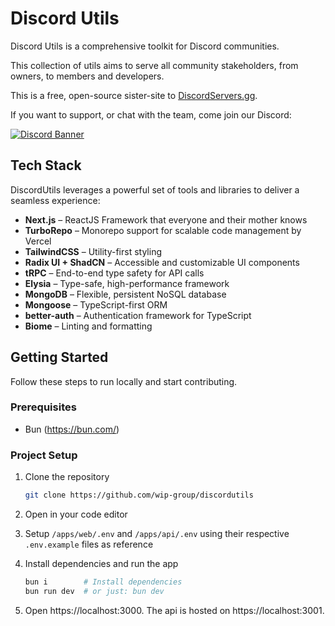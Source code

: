 # Discord Utils
Discord Utils is a comprehensive toolkit for Discord communities.

This collection of utils aims to serve all community stakeholders, from owners, to members and developers. 

This is a free, open-source sister-site to [DiscordServers.gg](https://DiscordServers.gg).

If you want to support, or chat with the team, come join our Discord:

[![Discord Banner](https://discord.com/api/guilds/1375167498093203536/widget.png?style=banner2)](https://discord.gg/nN6BSs7gqW)

## Tech Stack

DiscordUtils leverages a powerful set of tools and libraries to deliver a seamless experience:

- **Next.js** – ReactJS Framework that everyone and their mother knows
- **TurboRepo** – Monorepo support for scalable code management by Vercel
- **TailwindCSS** – Utility-first styling
- **Radix UI + ShadCN** – Accessible and customizable UI components
- **tRPC** – End-to-end type safety for API calls
- **Elysia** – Type-safe, high-performance framework
- **MongoDB** – Flexible, persistent NoSQL database
- **Mongoose** – TypeScript-first ORM
- **better-auth** – Authentication framework for TypeScript
- **Biome** – Linting and formatting

## Getting Started

Follow these steps to run locally and start contributing.

### Prerequisites

- Bun (https://bun.com/)

### Project Setup

1. Clone the repository
   ```bash
   git clone https://github.com/wip-group/discordutils
   ```

2. Open in your code editor

3. Setup `/apps/web/.env` and `/apps/api/.env` using their respective `.env.example` files as reference

4. Install dependencies and run the app
    ```bash
    bun i        # Install dependencies
    bun run dev  # or just: bun dev
    ```

5. Open https://localhost:3000. The api is hosted on https://localhost:3001.

